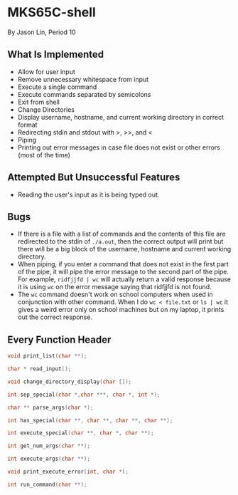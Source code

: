 # MKS65C-shell
By Jason Lin, Period 10
## What Is Implemented
* Allow for user input
* Remove unnecessary whitespace from input
* Execute a single command
* Execute commands separated by semicolons
* Exit from shell
* Change Directories
* Display username, hostname, and current working directory in correct format
* Redirecting stdin and stdout with >, >>, and <
* Piping
* Printing out error messages in case file does not exist or other errors (most of the time)
## Attempted But Unsuccessful Features
* Reading the user's input as it is being typed out.
## Bugs
* If there is a file with a list of commands and the contents of this file are redirected to the stdin of `./a.out`, then the correct output will print but there will be a big block of the username, hostname and current working directory.
* When piping, if you enter a command that does not exist in the first part of the pipe, it will pipe the error message to the second part of the pipe. For example, `ridfjjfd | wc` will actually return a valid response because it is using `wc` on the error message saying that ridfjjfd is not found.
* The `wc` command doesn't work on school computers when used in conjunction with other command. When I do `wc < file.txt` or `ls | wc` it gives a weird error only on school machines but on my laptop, it prints out the correct response.
## Every Function Header
```C
void print_list(char **);

char * read_input();

void change_directory_display(char []);

int sep_special(char *,char ***, char *, int *);

char ** parse_args(char *);

int has_special(char **, char **, char **, char **);

int execute_special(char **, char *, char **);

int get_num_args(char **);

int execute_args(char **);

void print_execute_error(int, char *);

int run_command(char **);

```
